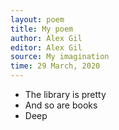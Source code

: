 ```yaml
---
layout: poem
title: My poem
author: Alex Gil
editor: Alex Gil
source: My imagination
time: 29 March, 2020
---
```


- The library is pretty
- And so are books
- Deep
